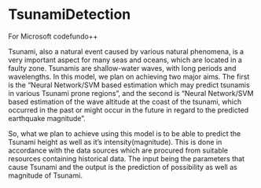# TsunamiDetection
For Microsoft codefundo++

Tsunami, also a natural event caused by various natural phenomena, is a very important aspect for many seas and oceans, which are located in a faulty zone. Tsunamis are shallow-water waves, with long periods and wavelengths. In this model, we plan on achieving two major aims. The first is the “Neural Network/SVM based estimation which may predict tsunamis in various Tsunami prone regions”, and the second is “Neural Network/SVM based estimation of the wave altitude at the coast of the tsunami, which occurred in the past or might occur in the future in regard to the predicted earthquake magnitude”. 

So, what we plan to achieve using this model is to be able to predict the Tsunami height as well as it’s intensity(magnitude). This is done in accordance with the data sources which are procured from suitable resources containing historical data. The input being the parameters that cause Tsunami and the output is the prediction of possibility as well as magnitude of Tsunami.
